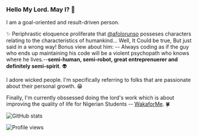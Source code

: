 ### Hello My Lord. May I? 👋

I am a goal-oriented and result-driven person.

:sparkles: Periphrastic eloquence proliferate that [@afolorunso](https://twitter.com/afolorunso) posseses characters relating to the characteristics of humankind... Well, It Could be true, But just said in a wrong way! Bonus view about him: -- Always coding as if the guy who ends up maintaining his code will be a violent psychopath who knows where he lives.--**semi-human, semi-robot, great entreprenuerer and definitely semi-spirit**. :alien:

I adore wicked people. I'm specifically referring to folks that are passionate about their personal growth. :grin:

Finally, I'm currently obssessed doing the lord's work which is about improving the quality of life for Nigerian Students -- [WakaforMe](https://waka4me.herokuapp.com). :four_leaf_clover: 

![GitHub stats](https://github-readme-stats.vercel.app/api?username=ishoshot&show_icons=true)  

![Profile views](https://gpvc.arturio.dev/ishoshot) 
